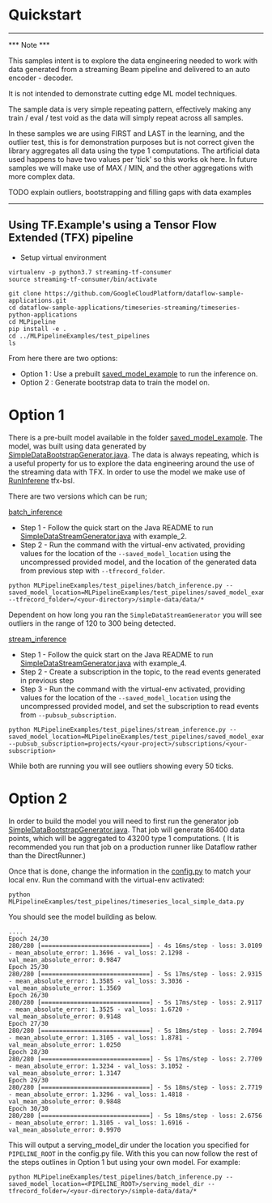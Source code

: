# Quickstart

----

*** Note ***

This samples intent is to explore the data engineering needed to work with data generated from a streaming Beam 
pipeline and delivered to an auto encoder - decoder.

It is not intended to demonstrate cutting edge ML model techniques. 

The sample data is very simple repeating pattern, effectively making any train / eval / test void as the data will 
simply repeat across all samples.  

In these samples we are using FIRST and LAST in the learning, and the outlier test, this is for demonstration purposes 
but is not correct given the library aggregates all data using the type 1 computations. The artificial data used happens 
to have two values per 'tick' so this works ok here. In future samples we will make use of MAX / MIN, and the other 
aggregations with more complex data.   

TODO explain outliers, bootstrapping and filling gaps with data examples

----

## Using TF.Example's using a Tensor Flow Extended (TFX) pipeline

* Setup virtual environment
```
virtualenv -p python3.7 streaming-tf-consumer
source streaming-tf-consumer/bin/activate
```

```
git clone https://github.com/GoogleCloudPlatform/dataflow-sample-applications.git
cd dataflow-sample-applications/timeseries-streaming/timeseries-python-applications
cd MLPipeline
pip install -e .
cd ../MLPipelineExamples/test_pipelines
ls
```

From here there are two options: 

* Option 1 : Use a prebuilt [saved_model_example](MLPipelineExamples/sin_wave_example/saved_model_example) to run the inference on.
* Option 2 : Generate bootstrap data to train the model on.

# Option 1

There is a pre-built model available in the folder [saved_model_example](MLPipelineExamples/sin_wave_example/saved_model_example). The model, was built using data generated by [SimpleDataBootstrapGenerator.java](timeseries-java-applications/SyntheticExamples/src/main/java/com/google/dataflow/sample/timeseriesflow/examples/simpledata/transforms/SimpleDataBootstrapGenerator.java).
The data is always repeating, which is a useful property for us to explore the data engineering around the use of the streaming data with TFX. In order to use the model we make use of [RunInferene](https://github.com/tensorflow/tfx-bsl/blob/master/tfx_bsl/beam/run_inference.py) tfx-bsl. 

There are two versions which can be run;

[batch_inference](MLPipelineExamples/sin_wave_example/inference/batch_inference.py)
* Step 1 - Follow the quick start on the Java README to run [SimpleDataStreamGenerator.java](../timeseries-java-applications/SyntheticExamples/src/main/java/com/google/dataflow/sample/timeseriesflow/examples/simpledata/transforms/SimpleDataStreamGenerator.java) with example_2.
* Step 2 - Run the command with the virtual-env activated, providing values for the location of the ```--saved_model_location``` using the uncompressed provided model, and the location of the generated data from previous step with ```--tfrecord_folder```.
```
python MLPipelineExamples/test_pipelines/batch_inference.py --saved_model_location=MLPipelineExamples/test_pipelines/saved_model_example/serving_model_dir --tfrecord_folder=/<your-directory>/simple-data/data/*
```
Dependent on how long you ran the ```SimpleDataStreamGenerator``` you will see outliers in the range of 120 to 300 being detected.

[stream_inference](MLPipelineExamples/sin_wave_example/inference/stream_inference.py)
* Step 1 - Follow the quick start on the Java README to run [SimpleDataStreamGenerator.java](../timeseries-java-applications/SyntheticExamples/src/main/java/com/google/dataflow/sample/timeseriesflow/examples/simpledata/transforms/SimpleDataStreamGenerator.java) with example_4.
* Step 2 - Create a subscription in the topic, to the read events generated in previous step
* Step 3 - Run the command with the virtual-env activated, providing values for the location of the ```--saved_model_location``` using the uncompressed provided model, and set the subscription to read events from ```--pubsub_subscription```.
```
python MLPipelineExamples/test_pipelines/stream_inference.py --saved_model_location=MLPipelineExamples/test_pipelines/saved_model_example/serving_model_dir --pubsub_subscription=projects/<your-project>/subscriptions/<your-subscription>
``` 

While both are running you will see outliers showing every 50 ticks.

# Option 2

In order to build the model you will need to first run the generator job [SimpleDataBootstrapGenerator.java](../timeseries-java-applications/SyntheticExamples/src/main/java/com/google/dataflow/sample/timeseriesflow/examples/simpledata/transforms/SimpleDataBootstrapGenerator.java).
That job will generate 86400 data points, which will be aggregated to 43200 type 1 computations. ( It is recommended you run that job on a production runner like Dataflow rather than the DirectRunner.)

Once that is done, change the information in the [config.py](MLPipelineExamples/sin_wave_example/config.py) to match your local env.
Run the command with the virtual-env activated:
```
python MLPipelineExamples/test_pipelines/timeseries_local_simple_data.py
``` 
You should see the model building as below.

```
....
Epoch 24/30
280/280 [==============================] - 4s 16ms/step - loss: 3.0109 - mean_absolute_error: 1.3696 - val_loss: 2.1298 - val_mean_absolute_error: 0.9847
Epoch 25/30
280/280 [==============================] - 5s 17ms/step - loss: 2.9315 - mean_absolute_error: 1.3585 - val_loss: 3.3036 - val_mean_absolute_error: 1.3569
Epoch 26/30
280/280 [==============================] - 5s 17ms/step - loss: 2.9117 - mean_absolute_error: 1.3525 - val_loss: 1.6720 - val_mean_absolute_error: 0.9148
Epoch 27/30
280/280 [==============================] - 5s 18ms/step - loss: 2.7094 - mean_absolute_error: 1.3105 - val_loss: 1.8781 - val_mean_absolute_error: 1.0250
Epoch 28/30
280/280 [==============================] - 5s 17ms/step - loss: 2.7709 - mean_absolute_error: 1.3234 - val_loss: 3.1052 - val_mean_absolute_error: 1.3147
Epoch 29/30
280/280 [==============================] - 5s 18ms/step - loss: 2.7719 - mean_absolute_error: 1.3296 - val_loss: 1.4818 - val_mean_absolute_error: 0.9848
Epoch 30/30
280/280 [==============================] - 5s 18ms/step - loss: 2.6756 - mean_absolute_error: 1.3105 - val_loss: 1.6916 - val_mean_absolute_error: 0.9970
```

This will output a serving_model_dir under the location you specified for ```PIPELINE_ROOT``` in the config.py file. With this you can now follow the rest of the steps outlines in Option 1 but using your own model.
For example:
```
python MLPipelineExamples/test_pipelines/batch_inference.py --saved_model_location=<PIPELINE_ROOT>/serving_model_dir --tfrecord_folder=/<your-directory>/simple-data/data/*
```
